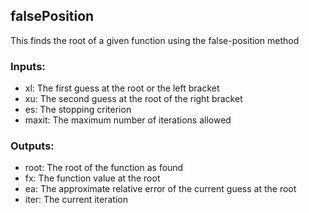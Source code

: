 ## falsePosition
This finds the root of a given function using the false-position method

### Inputs:
* xl: The first guess at the root or the left bracket
* xu: The second guess at the root of the right bracket
* es: The stopping criterion
* maxit: The maximum number of iterations allowed
### Outputs:
* root: The root of the function as found
* fx: The function value at the root
* ea: The approximate relative error of the current guess at the root
* iter: The current iteration


